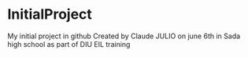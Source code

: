# InitialProject
My initial project in github
Created by Claude JULIO on june 6th in Sada high school as part of DIU EIL training 
